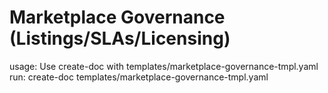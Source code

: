# Marketplace Governance (Listings/SLAs/Licensing)

usage: Use create-doc with templates/marketplace-governance-tmpl.yaml
run: create-doc templates/marketplace-governance-tmpl.yaml
